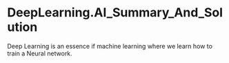 # DeepLearning.AI_Summary_And_Solution
Deep Learning is an essence if machine learning where we learn how to train a Neural network.
